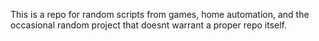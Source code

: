 This is a repo for random scripts from games, home automation, and the occasional random project that doesnt warrant a proper repo itself. 
